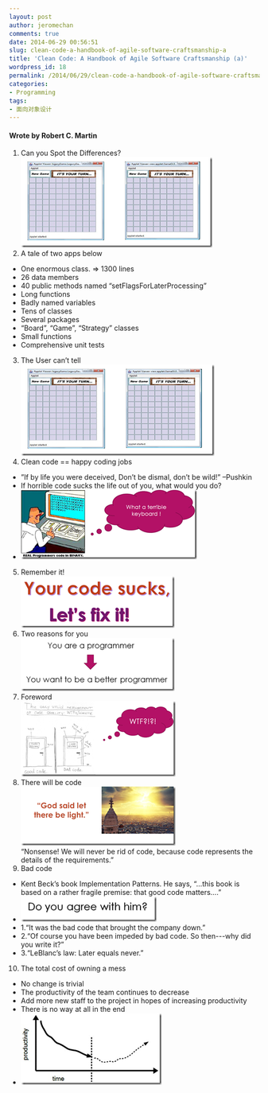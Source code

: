 ```yaml
---
layout: post
author: jeromechan
comments: true
date: 2014-06-29 00:56:51
slug: clean-code-a-handbook-of-agile-software-craftsmanship-a
title: 'Clean Code: A Handbook of Agile Software Craftsmanship (a)'
wordpress_id: 18
permalink: /2014/06/29/clean-code-a-handbook-of-agile-software-craftsmanship-a/
categories:
- Programming
tags:
- 面向对象设计
---
```


#### Wrote by Robert C. Martin

1. Can you Spot the Differences?  
![image](/images/2014-06-29-clean-code-a-handbook-of-agile-software-craftsmanship-a/image_thumb28.png)
2. A tale of two apps below
  * One enormous class. => 1300 lines 
  * 26 data members 
  * 40 public methods named “setFlagsForLaterProcessing” 
  * Long functions 
  * Badly named variables 
  * Tens of classes 
  * Several packages 
  * “Board”, “Game”, “Strategy” classes 
  * Small functions 
  * Comprehensive unit tests 
3. The User can’t tell  
![image](/images/2014-06-29-clean-code-a-handbook-of-agile-software-craftsmanship-a/image_thumb29.png)  
4. Clean code == happy coding jobs
  * ”If by life you were deceived, Don’t be dismal, don’t be wild!”
–Pushkin 
  * If horrible code sucks the life out of you, what would you do?
  * ![image](/images/2014-06-29-clean-code-a-handbook-of-agile-software-craftsmanship-a/image_thumb30.png)  
5. Remember it!  
![image](/images/2014-06-29-clean-code-a-handbook-of-agile-software-craftsmanship-a/image_thumb31.png)  
6. Two reasons for you  
![image](/images/2014-06-29-clean-code-a-handbook-of-agile-software-craftsmanship-a/image_thumb32.png)  
7. Foreword  
![image](/images/2014-06-29-clean-code-a-handbook-of-agile-software-craftsmanship-a/image_thumb33.png)  
8. There will be code  
![image](/images/2014-06-29-clean-code-a-handbook-of-agile-software-craftsmanship-a/image_thumb34.png)  
“Nonsense! We will never be rid of code, because code represents the details of the requirements.”  
9. Bad code
  * Kent Beck’s book Implementation Patterns. He says, “…this book is based on a rather fragile premise: that good code matters….” 
  * ![image](/images/2014-06-29-clean-code-a-handbook-of-agile-software-craftsmanship-a/image_thumb35.png)
  * 1.“It was the bad code that brought the company down.”
  * 2.“Of course you have been impeded by bad code. So then---why did you write it?”
  * 3.“LeBlanc’s law: Later equals never.”  

10. The total cost of owning a mess
  * No change is trivial 
  * The productivity of the team continues to decrease 
  * Add more new staff to the project in hopes of increasing productivity 
  * There is no way at all in the end 
  * ![image](/images/2014-06-29-clean-code-a-handbook-of-agile-software-craftsmanship-a/image_thumb36.png)


 






